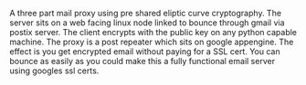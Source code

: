 A three part mail proxy using pre shared eliptic curve cryptography.  The server sits on a web facing linux node linked to bounce through gmail via postix server.  The client encrypts with the public key on any python capable machine.  The proxy is a post repeater which sits on google appengine.  The effect is you get encrypted email without paying for a SSL cert.  You can bounce as easily as you could make this a fully functional email server using googles ssl certs.
